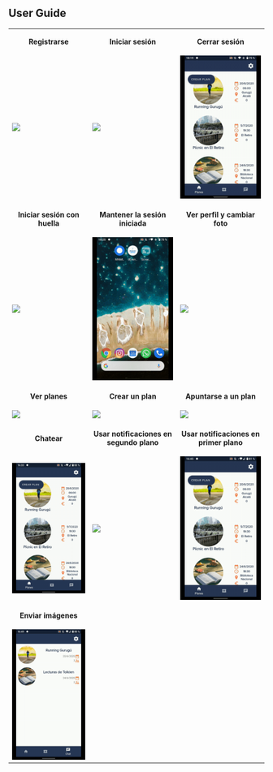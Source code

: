 ## User Guide

<p align="center">
	<table>
		<tr>
			<td><p align="center"><b>Registrarse</b></p></td>
			<td><p align="center"><b>Iniciar sesión</b></p></td>
			<td><p align="center"><b>Cerrar sesión</b></p></td>
		</tr>
		<tr>
			<td><img src="video/1_sign_up.gif"></td>
			<td><img src="video/2_sign_in.gif"></td>
			<td><img src="video/3_sign_out.gif"></td>
		</tr>
		<tr>
			<td><p align="center"><b>Iniciar sesión con huella</b></p></td>
			<td><p align="center"><b>Mantener la sesión iniciada</b></p></td>
			<td><p align="center"><b>Ver perfil y cambiar foto</b></p></td>
		</tr>
		<tr>
			<td><img src="video/4_fingertip_sign_in.gif"></td>
			<td><img src="video/5_keep_sign_in.gif"></td>
			<td><img src="video/6_view_profile_change_photo.gif"></td>
		</tr>
		<tr>
			<td><p align="center"><b>Ver planes</b></p></td>
			<td><p align="center"><b>Crear un plan</b></p></td>
			<td><p align="center"><b>Apuntarse a un plan</b></p></td>
		</tr>
		<tr>
			<td><img src="video/7_view_events.gif"></td>
			<td><img src="video/8_create_event.gif"></td>
			<td><img src="video/9_join_event.gif"></td>
		</tr>
		<tr>
			<td><p align="center"><b>Chatear</b></p></td>
			<td><p align="center"><b>Usar notificaciones en segundo plano</b></p></td>
			<td><p align="center"><b>Usar notificaciones en primer plano</b></p></td>
		</tr>
		<tr>
			<td><img src="video/10_chat.gif"></td>
			<td><img src="video/11_background_notification.gif"></td>
			<td><img src="video/12_foreground_notification.gif"></td>
		</tr>
		<tr>
			<td><p align="center"><b>Enviar imágenes</b></p></td>
		</tr>
		<tr>
			<td><img src="video/13_chat_with_image.gif"></td>
		</tr>
	</table>
</p>